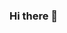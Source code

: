 ### Hi there 👋

<!--
**notoveryet1308/notoveryet1308** is a ✨ _special_ ✨ repository because its `README.md` (this file) appears on your GitHub profile.

Here are some ideas to get you started:
![Profile views](https://gpvc.arturio.dev/notoveryet1308)


- 🔭 I’m currently working on ...
- 🌱 I’m currently learning ...
- 👯 I’m looking to collaborate on ...
- 🤔 I’m looking for help with ...
- 💬 Ask me about ...
- 📫 How to reach me: ...
- 😄 Pronouns: ...
- ⚡ Fun fact: ...
-->
